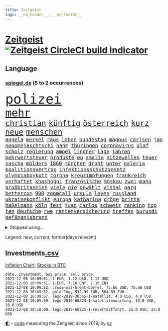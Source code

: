 ```yaml
---
title: Zeitgeist
tags: __no_header__, __no_footer__
---
```


# [Zeitgeist](https://oliz.io/zeitgeist/) [![Zeitgeist CircleCI build indicator](https://circleci.com/gh/ooz/zeitgeist.svg?style=shield)](https://circleci.com/gh/ooz/zeitgeist)

## Language

<h3><a href="https://www.spiegel.de" target="_blank">spiegel.de</a> (5 to 2 occurrences)</h3>
<p style="font-family:monospace">
<span style="font-size:32pt"><a href="news_links.html#polizei" class="current">polizei</a></span>
<br>
<span style="font-size:25pt"><a href="news_links.html#mehr" class="current">mehr</a></span>
<br>
<span style="font-size:18pt"><a href="news_links.html#christian" class="current">christian</a></span>
<span style="font-size:18pt"><a href="news_links.html#künftig" class="current">künftig</a></span>
<span style="font-size:18pt"><a href="news_links.html#österreich" class="current">österreich</a></span>
<span style="font-size:18pt"><a href="news_links.html#kurz" class="current">kurz</a></span>
<span style="font-size:18pt"><a href="news_links.html#neue" class="current">neue</a></span>
<span style="font-size:18pt"><a href="news_links.html#menschen" class="current">menschen</a></span>
<br>
<span style="font-size:12pt"><a href="news_links.html#angela" class="current">angela</a></span>
<span style="font-size:12pt"><a href="news_links.html#merkel" class="current">merkel</a></span>
<span style="font-size:12pt"><a href="news_links.html#raus" class="current">raus</a></span>
<span style="font-size:12pt"><a href="news_links.html#leben" class="current">leben</a></span>
<span style="font-size:12pt"><a href="news_links.html#bundestag" class="current">bundestag</a></span>
<span style="font-size:12pt"><a href="news_links.html#magnus" class="current">magnus</a></span>
<span style="font-size:12pt"><a href="news_links.html#carlsen" class="current">carlsen</a></span>
<span style="font-size:12pt"><a href="news_links.html#jan" class="current">jan</a></span>
<span style="font-size:12pt"><a href="news_links.html#nepomnjaschtschi" class="new">nepomnjaschtschi</a></span>
<span style="font-size:12pt"><a href="news_links.html#nahm" class="current">nahm</a></span>
<span style="font-size:12pt"><a href="news_links.html#thüringen" class="current">thüringen</a></span>
<span style="font-size:12pt"><a href="news_links.html#coronavirus" class="current">coronavirus</a></span>
<span style="font-size:12pt"><a href="news_links.html#olaf" class="current">olaf</a></span>
<span style="font-size:12pt"><a href="news_links.html#scholz" class="current">scholz</a></span>
<span style="font-size:12pt"><a href="news_links.html#regierung" class="current">regierung</a></span>
<span style="font-size:12pt"><a href="news_links.html#ampel" class="current">ampel</a></span>
<span style="font-size:12pt"><a href="news_links.html#lindner" class="current">lindner</a></span>
<span style="font-size:12pt"><a href="news_links.html#lage" class="current">lage</a></span>
<span style="font-size:12pt"><a href="news_links.html#jahren" class="current">jahren</a></span>
<span style="font-size:12pt"><a href="news_links.html#mehrwertsteuer" class="current">mehrwertsteuer</a></span>
<span style="font-size:12pt"><a href="news_links.html#produkte" class="current">produkte</a></span>
<span style="font-size:12pt"><a href="news_links.html#eu" class="current">eu</a></span>
<span style="font-size:12pt"><a href="news_links.html#amalia" class="new">amalia</a></span>
<span style="font-size:12pt"><a href="news_links.html#hitzewellen" class="current">hitzewellen</a></span>
<span style="font-size:12pt"><a href="news_links.html#teuer" class="current">teuer</a></span>
<span style="font-size:12pt"><a href="news_links.html#sascha" class="new">sascha</a></span>
<span style="font-size:12pt"><a href="news_links.html#mölders" class="new">mölders</a></span>
<span style="font-size:12pt"><a href="news_links.html#1860" class="new">1860</a></span>
<span style="font-size:12pt"><a href="news_links.html#münchen" class="current">münchen</a></span>
<span style="font-size:12pt"><a href="news_links.html#droht" class="current">droht</a></span>
<span style="font-size:12pt"><a href="news_links.html#unter" class="current">unter</a></span>
<span style="font-size:12pt"><a href="news_links.html#galeria" class="new">galeria</a></span>
<span style="font-size:12pt"><a href="news_links.html#koalitionsvertrag" class="current">koalitionsvertrag</a></span>
<span style="font-size:12pt"><a href="news_links.html#infektionsschutzgesetz" class="current">infektionsschutzgesetz</a></span>
<span style="font-size:12pt"><a href="news_links.html#olympiaboykott" class="new">olympiaboykott</a></span>
<span style="font-size:12pt"><a href="news_links.html#corona" class="current">corona</a></span>
<span style="font-size:12pt"><a href="news_links.html#kreuzimpfungen" class="new">kreuzimpfungen</a></span>
<span style="font-size:12pt"><a href="news_links.html#frankreich" class="current">frankreich</a></span>
<span style="font-size:12pt"><a href="news_links.html#verhaftet" class="current">verhaftet</a></span>
<span style="font-size:12pt"><a href="news_links.html#khashoggi" class="current">khashoggi</a></span>
<span style="font-size:12pt"><a href="news_links.html#französische" class="current">französische</a></span>
<span style="font-size:12pt"><a href="news_links.html#moskau" class="current">moskau</a></span>
<span style="font-size:12pt"><a href="news_links.html#zwei" class="current">zwei</a></span>
<span style="font-size:12pt"><a href="news_links.html#mann" class="current">mann</a></span>
<span style="font-size:12pt"><a href="news_links.html#großbritannien" class="current">großbritannien</a></span>
<span style="font-size:12pt"><a href="news_links.html#viele" class="current">viele</a></span>
<span style="font-size:12pt"><a href="news_links.html#nie" class="current">nie</a></span>
<span style="font-size:12pt"><a href="news_links.html#gewählt" class="current">gewählt</a></span>
<span style="font-size:12pt"><a href="news_links.html#vishal" class="new">vishal</a></span>
<span style="font-size:12pt"><a href="news_links.html#garg" class="new">garg</a></span>
<span style="font-size:12pt"><a href="news_links.html#bettercom" class="new">bettercom</a></span>
<span style="font-size:12pt"><a href="news_links.html#900" class="current">900</a></span>
<span style="font-size:12pt"><a href="news_links.html#zoomcall" class="new">zoomcall</a></span>
<span style="font-size:12pt"><a href="news_links.html#ursula" class="current">ursula</a></span>
<span style="font-size:12pt"><a href="news_links.html#leyen" class="current">leyen</a></span>
<span style="font-size:12pt"><a href="news_links.html#russland" class="current">russland</a></span>
<span style="font-size:12pt"><a href="news_links.html#ukrainekonflikt" class="current">ukrainekonflikt</a></span>
<span style="font-size:12pt"><a href="news_links.html#europa" class="current">europa</a></span>
<span style="font-size:12pt"><a href="news_links.html#katharina" class="current">katharina</a></span>
<span style="font-size:12pt"><a href="news_links.html#dröge" class="new">dröge</a></span>
<span style="font-size:12pt"><a href="news_links.html#britta" class="current">britta</a></span>
<span style="font-size:12pt"><a href="news_links.html#haßelmann" class="new">haßelmann</a></span>
<span style="font-size:12pt"><a href="news_links.html#köln" class="current">köln</a></span>
<span style="font-size:12pt"><a href="news_links.html#fest" class="current">fest</a></span>
<span style="font-size:12pt"><a href="news_links.html#juan" class="new">juan</a></span>
<span style="font-size:12pt"><a href="news_links.html#carlos" class="current">carlos</a></span>
<span style="font-size:12pt"><a href="news_links.html#schweiz" class="current">schweiz</a></span>
<span style="font-size:12pt"><a href="news_links.html#ranking" class="current">ranking</a></span>
<span style="font-size:12pt"><a href="news_links.html#top" class="current">top</a></span>
<span style="font-size:12pt"><a href="news_links.html#ten" class="current">ten</a></span>
<span style="font-size:12pt"><a href="news_links.html#deutsche" class="current">deutsche</a></span>
<span style="font-size:12pt"><a href="news_links.html#rwe" class="current">rwe</a></span>
<span style="font-size:12pt"><a href="news_links.html#rentenversicherung" class="current">rentenversicherung</a></span>
<span style="font-size:12pt"><a href="news_links.html#treffen" class="current">treffen</a></span>
<span style="font-size:12pt"><a href="news_links.html#burundi" class="current">burundi</a></span>
<span style="font-size:12pt"><a href="news_links.html#gefängnisbrand" class="new">gefängnisbrand</a></span>
</p>
<details>
<summary>Stopped using...</summary>
<p class="former" style="font-size:12pt">
profi(412) bayerische(411) la(411) madrid(411) mächtige(411) strand(411) terroristen(411) bochum(410) irland(410) regierungschefs(410) tom(410) verbindungen(410) erfahrungen(409) früh(409) mittelfeldspieler(409) mysteriöse(409) software(409) umfeld(409) urlauber(409) versuchten(409) akt(408) boeing(408) coronaausbruch(408) flugzeug(408) gewaltig(408) großes(408) paul(408) radikal(408) september(408) tatverdächtige(408) 2015(407) augenzeugen(407) benennt(407) for(407) gefährdet(407) genannt(407) gipfel(407) mali(407) tobt(407) achtelfinale(406) andré(406) bereich(406) einziges(406) greta(406) moderne(406) rechtsextremismus(406) schwangerschaft(406) streiks(406) thunberg(406) becker(405) entgegen(405) fallzahlen(405) flaschen(405) geschäft(405) hass(405) leer(405) mahnt(405) verbieten(405) 180(404) autor(404) bestimmt(404) gerechtigkeit(404) gesunken(404) haken(404) iranische(404) medikament(404) passanten(404) regisseurin(404) stich(404) verbringen(404) verdienen(404) verlängert(404) überlebenden(404) aufhebung(403) beleidigung(403) diplomaten(403) erfasst(403) fühlen(403) gemeinde(403) gesprengt(403) irans(403) kämpfte(403) nigeria(403) umweltministerin(403) weltverband(403) 2016(402) atmosphäre(402) betrugs(402) bodo(402) dementiert(402) dienen(402) h(402) julia(402) manuel(402) minderheit(402) moore(402) oberste(402) party(402) planeten(402) ramelow(402) rom(402) staats(402) stoppte(402) theater(402) ultimatum(402) vergewaltigung(402) zustand(402) zuversicht(402) dringend(401) erfolgreicher(401) heimlich(401) mieter(401) niederlagen(401) raketen(401) rassistische(401) raten(401) roman(401) stürmer(401) tschechien(401) vermögen(401) wälder(401) zivilisten(401) annehmen(400) eishockey(400) erschütterte(400) gehe(400) locken(400) meuthen(400) netanyahu(400) tiefe(400) unterlag(400) vertrauen(400) verzweiflung(400) väter(400) woher(400) 48(399) dachte(399) entscheidende(399) grundlage(399) parteifreunde(399) rekordmeister(399) richtet(399) hund(398) infizieren(398) lüge(398) opfers(398) rafael(398) scheidende(398) unterzahl(398) verfolgt(398) vergangene(398) wirtschaftlichen(398) yorks(398) armut(397) coronahilfen(397) distanziert(397) dämpfer(397) entscheidenden(397) folgte(397) lügen(397) verbreitung(397) wies(397) 10(396) bestimmten(396) bull(396) endgültige(396) klimaschützer(396) kürzlich(396) therapie(396) wähler(396) attentäter(395) aufbauen(395) aufklären(395) bewegen(395) bgh(395) design(395) update(395) ursachen(395) verabreicht(395) beschuldigt(394) brutal(394) coronaerkrankung(394) franzosen(394) historischen(394) siege(394) sven(394) 32jährige(393) autoindustrie(393) monatelangen(393) springt(393) umstrittenes(393) demokratischen(392) gewässern(392) juni(392) milde(392) solange(392) ursprung(392) bürgermeisterin(391) gestürzt(391) juristisch(391) wirtschaftliche(391) überstanden(391) achten(390) erwarten(390) gästen(390) emissionen(389) zurückhaltend(389) antisemitismus(388) beschränkungen(388) erfindung(388) tiefen(388) vorgaben(387) betrifft(386) filme(386) konkrete(386) letztes(386) lieferten(386) schriftsteller(386) spiegelumfrage(386) stärksten(386) del(385) überschritten(385) garten(384) kommentare(384) warm(384) rückstand(383) eingreifen(382) erweist(382) offenbart(382) schonen(382) zukünftig(382) eilantrag(381) euaustritt(381) katholische(381) prompt(381) riskant(381) rollt(381) diversität(380) erkranken(380) wohnort(380) 76(379) erstochen(379) gelingen(379) vorteile(379) 40000(378) bewusst(378) hafen(378) dfbpokal(377) trauert(377) erinnerung(376) heutigen(376) unterschrieben(376) abhängig(375) anlegen(375) wrack(375) jeff(374) provoziert(374) teilt(374) ältere(374) betreibt(373) freiwillig(372) labor(372) möglichkeiten(372) sizilien(372) vereidigt(372) vermieter(372) dauert(371) klasse(371) karten(370) vorschriften(369) strafbar(368) vertagt(368) zugenommen(368) afrikas(367) hype(367) laschets(367) schritten(367) koalitionspartner(366) kylian(366) andrew(365) 36(364) guatemala(364) fußballweltmeister(363) lockerungen(363) erfolgreichen(362) erforscht(362) ermordete(362) athletinnen(361) abiy(360) bezos(358) diesjährigen(358) pentagon(358) susanne(357) baldige(354) absurd(353) empfänger(353) inseln(353) prägte(352) ussängerin(351) anderswo(350) engen(350) entbrannt(350) vorsichtig(350) csupolitiker(349) heizen(349) offener(348) ärgern(343) vereins(340) berühmtesten(336) hinterbliebene(335) erben(333) handgranate(332) brutalen(329) herrschaft(328) marokko(327) abhilfe(326) matt(326) spitzengespräch(326) naomi(325) ehrt(324) kz(322) lücken(320) sms(320) trocken(316) großvater(313) serviert(309) nachrichtenagentur(306) fragwürdigen(301) windows(301) höheres(299) währung(299) eigentliche(296) franken(296) zwingend(294) entsprechenden(287) schiebt(286) lehrerin(284) passagier(281) nationalpark(280) afghanistans(279) gewisse(279) anfeindungen(277) entzogen(275) kandidiert(275) seen(274) vulkan(273) militärputsch(271) austausch(269) josef(267) turbulenzen(264) unverletzt(262) hochrechnungen(261) protestaktion(259) fängt(257) ruin(256) nachsehen(254) tvstar(253) ständige(252) verantwortliche(249) einrichtung(247) doppelte(243) holten(243) adams(242) politikern(242) gekippt(241) angefeindet(239) zusammengebrochen(239) gerd(238) marihuana(237) übersetzen(237) drohschreiben(236) mitgliedern(230) dingen(227) angebote(226) bundesstaaten(225) kürzester(225) halbinsel(224) sophia(224) forscht(223) angeschlagen(222) belegschaft(220) joseph(219) spannende(219) aufreger(216) regionale(216) nordmazedonien(214) tierpark(213) neuerdings(212) vereinigung(212) rückzahlung(211) weltgrößten(210) willkommen(210) mindeststeuer(209) eile(208) pcrtests(208) afghanistanabzug(206) interessen(206) mbappé(200) extremisten(198) springreiten(198) millionensumme(196) marc(195) etlichen(194) konzernen(194) notwendigen(194) geschleudert(193) auseinandersetzen(192) nördlich(192) lediglich(190) oldenburg(190) handys(189) zugesagt(189) beworfen(187) oslo(187) usverteidigungsministerium(187) geknackt(185) nsu(184) produkt(184) schwule(184) spdchef(184) windhorst(184) gestohlene(180) romane(180) benötigt(179) mangelwirtschaft(178) absolute(176) betreiberfirma(176) heizkosten(176) israelischer(176) elternteil(174) kerosin(174) sahen(174) eingeladen(172) fußballklub(172) exnationalspieler(171) spiegelreporter(171) luisa(170) hackergruppe(169) hummels(169) antisemitische(168) lehren(168) tarifkonflikt(168) älterer(168) tendenzen(167) eingenommen(166) lehnte(164) 220(163) court(163) kohlekraftwerke(163) osaka(163) supreme(163) agüero(162) gepostet(162) atomprogramm(161) begnügen(161) bezichtigt(160) angeblichem(159) ausgestellt(159) bauernhof(159) geflüchteter(159) gezeichnet(159) verwandeln(159) tarife(158) entstand(157) jacht(157) naftali(157) verbrecher(157) verspätungen(157) morden(156) berge(155) umfassende(155) 1998(154) analysieren(154) biss(154) linker(154) wussten(154) 27jährige(153) abstände(150) dhl(150) deltavariante(149) k(149) morgens(149) terroranschlag(148) 16000(147) aufzunehmen(147) schalten(147) vwchef(147) adac(146) dienste(146) entfallen(146) geheimer(146) ohrfeige(146) historischem(145) differenzen(144) gerichtet(144) korsika(143) 350000(142) coronaausbrüchen(142) fern(142) ungeklärten(142) überraschungsteam(142) abgerufen(141) sowjetunion(141) airport(140) geschichtepodcast(140) wale(140) aufgeflogen(139) handlungsbedarf(139) kreative(139) kündigten(139) schwache(139) usmarine(139) zusammengestoßen(139) fußballfans(138) ruiniert(138) 2005(137) andauernde(137) kilogramm(137) entwicklungsminister(136) uss(136) beeindruckende(135) eingriff(135) glaube(135) infrastrukturpaket(135) kannibale(135) geliebt(134) kalte(134) verfehlen(134) ahmed(133) bay(133) friedensnobelpreisträger(133) siebte(133) trotzt(133) 500000(132) tour(132) white(132) vierjährige(131) 24jährige(130) ausgerückt(130) australischen(130) enttäuschte(130) haie(129) russen(129) tanklaster(129) nevada(128) thomalla(128) festgehalten(127) floh(127) tragisches(127) volksfest(126) coronastrategie(125) daxkonzerne(124) podolski(124) 1997(123) danyal(123) geldstrafen(123) legten(123) ansteckenden(122) bezweifelt(121) rar(121) mädchens(120) bliebe(119) dfbpokals(119) wandte(119) amsterdamer(118) überfüllte(118) knie(117) leblos(117) vollständige(117) vorfreude(117) brasilianischen(116) entwicklungsländer(115) identitätspolitik(114) rohstoff(114) aushalten(113) catania(113) deutschpolnischen(113) g20staaten(113) flutopfer(111) funktionär(111) vergewaltigungen(111) amazongründer(110) tennisturnier(110) hängepartie(109) palma(109) appellieren(108) belastend(108) erbittert(108) islamische(108) timing(108) wahlniederlage(108) geldern(107) gerichts(107) kostenlosen(107) nationalparks(107) nähert(107) sportart(107) begründen(106) dächern(106) notfall(106) pegasus(106) verringerter(106) dienstagmorgen(105) versorgungsengpässe(105) götze(104) hotelmitarbeiter(104) unsichtbar(104) abgeschafft(103) baseball(103) deutschpolnische(103) dune(103) sportlerin(103) tv+(103) unerwarteten(103) zerschlagen(103) duo(102) auslandsvertretung(101) candy(101) türkischer(101) vertreibung(101) dörfer(100) erkenntnissen(100) besitzen(99) drohender(99) eilig(99) afdchef(98) bewahrt(98) brodelt(98) frauenleiche(98) navy(98) norddeutschland(98) revier(98) bandenkriminalität(97) bibliothek(97) ersetzt(97) querdenkerdemo(97) auftragsbücher(96) popkultur(96) vergleichen(96) versammeln(96) 35jähriger(95) abwesenheit(95) weinflaschen(95) ausmaße(94) benedikt(94) jenseits(94) publik(94) bahnübergang(93) liebeserklärung(93) usbotschaft(93) athletin(92) fünfkampf(92) heinz(92) kohlekraftwerk(92) reiten(92) 1992(91) drittimpfungen(91) marschierten(91) militärführung(91) beachvolleyballerin(90) ei(90) geeignet(90) helene(90) portrait(90) verkehrsministerium(90) verzockt(90) 15grad(89) anhaltenden(89) ankommen(89) spreche(89) angetreten(88) annika(88) emilio(88) gerissen(88) herauskommen(88) pferden(88) schleu(88) urteils(88) verließen(88) conte(87) galaxy(87) mieterhaushalt(87) plakate(87) seehofers(87) achtet(86) mordprozess(86) reinhardt(86) schmecken(86) zwielicht(86) aufsichtsrat(85) care(85) krause(85) pcrtest(85) umweltminister(85) +(84) asteroid(84) chappatte(84) container(84) einheimischen(84) herkunftsland(84) ibiza(84) masarischarif(84) spritpreis(84) standorte(84) terroristischer(84) trainerin(84) wahrscheinlicher(84) 05(83) autobahnparkplatz(83) börsenkurse(83) einschlug(83) koranschule(83) uwe(83) verdreht(83) absturzstelle(82) britin(82) hm(82) klammern(82) mobbing(82) zurückgeben(82) zäh(82) fische(81) fluggäste(81) gewidmet(81) hubschrauberabsturz(81) jae(81) liebsten(81) nationalkonservative(81) topstürmer(81) ergeht(80) flip(80) händen(80) innig(80) kommerzielle(80) pompeji(80) ussoldaten(80) zombie(80) multipler(79) sklerose(79) tauben(79) bananen(78) dessauer(78) jalloh(78) king(78) kritischen(78) meeresschutzgebiet(78) oury(78) polizeizelle(78) rückgabe(78) schutzzone(78) städtchen(78) yassin(78) ölkonzerne(78) befürchtungen(77) dargestellt(77) eingeschätzt(77) einmarsch(77) tarifvertrag(77) uskonzern(77) zschäpe(77) afroamerikaner(76) bedrohten(76) diplomat(76) drach(76) logistik(76) reemtsmaentführer(76) schleudern(76) trucker(76) verordnung(76) orlando(75) 1956(74) glücksfall(74) hassnachrichten(74) mccartney(74) schiedsrichterassistent(74) talibanherrschaft(74) vermeidbare(74) warmlaufen(74) wirtschaftskrise(74) bedürftige(73) essays(73) geldentwertung(73) großartig(73) krankenwagen(73) talibanführer(73) überschätzen(73) attraktiv(72) bunte(72) delay(72) ernten(72) generellen(72) kos(72) musikerin(72) thuram(72) ärztevertreter(72) 51jähriger(71) abgefragt(71) stadtrivalen(71) 90000(70) bildungsnewsletter(70) indonesische(70) rüsten(70) spiegelbildungsnewsletter(70) auffrischimpfungen(69) bekenntnis(69) entführer(69) jonas(69) sexismusvorwürfen(69) tabellenende(69) cash(68) ligue(68) diebe(67) kneipen(67) linkenpolitikerin(67) nachbarländer(67) natürlichen(67) neuartige(67) spdkanzlerkandidaten(67) anzukommen(66) mieterbund(66) saleh(66) sierra(66) stalin(66) unosicherheitsrates(66) verschwörungstheoretiker(66) abtreibungsrecht(65) berauschend(65) beschlossenen(65) brix(65) christ(65) industrienationen(65) janneke(65) lose(65) raketenangriff(65) whistleblowerin(65) zweitgrößte(65) cduführung(64) comebacks(64) nachzugeben(64) vertritt(64) anrufen(63) beerbt(63) hoffmann(63) liebling(63) petković(63) ahmaud(62) arbery(62) gastarbeiter(62) entlasten(61) angeführt(60) oberster(60) prophet(60) rechnerisch(60) antwortete(59) bürgerkriegs(59) eklasse(59) linienbusse(59) teilzunehmen(59) feststellen(58) samar(58) sima(58) spiegelredakteurin(58) wachsende(58) trecker(57) verlage(57) vorenthalten(57) walross(57) weitergeben(57) widersprüchlich(57) anwendung(56) spektakuläres(56) überfallen(56) außerplanmäßige(55) exklub(55) geschützten(55) piaggio(55) sir(55) umstände(55) coronaausbrüche(54) erderhitzung(54) hell(54) schleppend(54) absicht(53) beschrieb(53) ehrgeiz(53) floyd(53) gefehlt(53) grafiken(53) historisches(53) weitergereicht(53) wiegelt(53) auflage(52) gestorbener(52) höchststrafe(52) kommunalwahl(52) potenziellen(52) renten(52) umweltaktivisten(52) zerrissen(52) abgaben(51) beschlagnahmen(51) bezüge(51) dschihadisten(51) großmutter(51) rentnerinnen(51) umsatteln(51) 1991(50) aktienkurs(50) direktmandat(50) knox(50) lagos(50) neunzigern(50) chruschtschow(49) giuffre(49) hidalgo(49) militärgeheimdienst(49) stalins(49) verkehrsmittel(49) vermögender(49) austrocknet(48) brexitvertrag(48) kanarischen(48) nordirlandprotokoll(48) rooney(48) viermalige(48) coronapass(47) gehweg(47) gravierende(47) inhaftierte(47) klum(47) zwangsgeld(47) azubischerze(46) gefangenschaft(46) großspender(46) kutter(46) methanpakt(46) obst(46) stritt(46) zurückzuholen(46) 4200(45) bedürfnisse(45) gier(45) hobby(45) kampagnen(45) studienergebnisse(45) südkoreas(45) untätigkeit(45) vorräte(45) zerquetscht(45) 26jährige(44) europaparlament(44) heidi(44) redet(44) ubootabkommen(44) verirrt(44) australiens(43) cumbre(43) fridays(43) future(43) impfpässen(43) kinderpornografisches(43) kommissionschefin(43) pendlerpauschale(43) spritpreise(43) vieja(43) vulkanausbrüche(42) vulkane(42) zurückgehalten(42) accounts(41) ausweitung(41) einhaltung(41) lille(41) meme(41) osc(41) tagebau(41) beine(40) bundesinnenminister(40) expolizist(40) geplatzten(40) kanareninsel(40) diskussionsbedarf(39) edwards(39) fußballverband(39) traditionsklub(39) berlinbrandenburg(38) beschwerlich(38) nutzern(38) rathaus(38) urenkel(38) verschüttet(38) bedrohte(37) co₂preises(37) erregte(37) hannah(37) abgeordnetenhaus(36) bettina(36) brisanten(36) ecstasy(36) garzweiler(36) kohleabbau(36) rheinischen(36) videotest(36) efootball(35) fußballsimulation(35) klägerin(35) konami(35) sonntagmorgen(35) yahoo(35) belange(34) einsparen(34) evangelische(34) fachkräften(34) kohlestrom(34) züchtet(34) 53jährigen(33) liest(33) pferderennen(33) rekonstruiert(33) 007(32) atomuboot(32) berufseinstieg(32) glassplitter(32) lieferproblemen(32) linkenpolitiker(32) messenger(32) neuaufstellung(32) these(32) usgeheimdienst(32) zertifikat(32) asylbewerber(31) prominenteste(31) stier(31) studiert(31) äthiopiens(31) außenpolitiker(30) facebookwhistleblowerin(30) fortschrittlich(30) haugen(30) klimaforscher(30) mächtiger(30) reisender(30) sklaven(30) unzufriedenheit(30) werneke(30) fußballspiel(29) herauskam(29) korruptionsstaatsanwaltschaft(29) vorentscheidung(29) wirtschafts(29) wksta(29) 187(28) ampelsondierungen(28) erschossenen(28) kzwachmann(28) rechtsstaatsverstößen(28) sachsenhausen(28) signale(28) unbeholfen(28) verwiesen(28) argumenten(27) mats(27) roms(27) shanghai(27) umfasst(27) wachmann(27) wenigstens(27) zutrauen(27) baubranche(26) datenleak(26) europacup(26) gerald(26) hüterin(26) leak(26) nullcovidstrategie(26) 46jähriger(25) absenken(25) beethoven(25) missbrauchsskandal(25) zähem(25) alarmierte(24) gap(24) initiativen(24) korruptionsaffäre(24) nobelpreiskomitee(24) registrierten(24) sally(24) stephanie(24) absorbieren(23) abstriche(23) bestehe(23) einzigen(23) gefährt(23) gesellschaftspolitik(23) gil(23) joker(23) minder(23) ofarim(23) sportlicher(23) vereidigung(23) ware(23) ausweiten(22) fiona(22) laschetnachfolge(22) pessimistischer(22) volksverhetzung(22) 85jährige(21) comedian(21) deutung(21) polexit(21) spielzeug(21) vorschau(21) bundesvorstand(20) gabriella(20) geheimdienste(20) kulturen(20) landesregierungen(20) miesbach(20) verwundert(20) zusammenstöße(20) 15gradziel(19) affentheater(19) ambitionen(19) gerhart(19) zusammenprall(19) bayernprofi(18) ingwen(18) republikanischen(18) schiitische(18) series(18) tsai(18) verkleideter(18) wahlpannen(18) 142(17) ureinwohner(17) ampelverhandler(16) co₂abgabe(16) g20(16) pochen(16) todeszahlen(16) verkleidet(16) akzeptanz(15) groteske(15) hündin(15) lokaler(15) pankow(15) toxisch(15) zollt(15) 8(14) brei(14) bundesligapartie(14) dnaanalyse(14) ewiges(14) handballbundesliga(14) landesparteitag(14) lgbtqaktivisten(14) magic(14) pkwmaut(14) santa(14) amess(13) mexikostadt(13) treibende(13) verbrenner(13) verfärbte(13) verschluss(13) vorfällen(13) zentralbanken(13) ausgewählte(12) best(12) geschassten(12) halloween(12) playstation(12) weichen(12) abzocken(11) erwägung(11) gendern(11)
</p>
</details>
<p>Legend: <span class="new">new</span>, <span class="current">current</span>, <span class="former">former(days relevant)</span></p>

## Investments[.csv](investments.csv)

[Inflation Chart](https://inflationchart.com),
[Stocks in BTC](https://stonksinbtc.xyz/)

```
date, investment, buy price, sell price
2021-12-08 10:09:51, 1-EUR, 1.12 USD, 1.12 USD
2021-12-08 10:09:51, 1-EUR, 7.16 CNY, 7.16 CNY
2021-12-08 10:09:52, crude-oil-brent-barrel, 75.66 USD, 75.66 USD
2021-12-08 10:09:52, gold-10g, 532.99 EUR, 504.89 EUR
2021-12-08 10:09:57, lego-2019-30365-1-satellit, 4.0 USD, 4.0 USD
2021-12-08 10:09:59, lego-2019-60224-1-satellitenwartung, 10.0 USD, 10.0 USD
2021-12-08 10:10:00, lego-2019-60225-1-rovertestfahrt, 25.0 USD, 25.0 USD
```

<footer>
<a href="javascript:toggleTheme()" class="nav">🌓</a>
- <a href="https://github.com/ooz/zeitgeist">code</a> measuring the Zeitgeist since 2019, by <a href="https://oliz.io">oz</a>
</footer>
